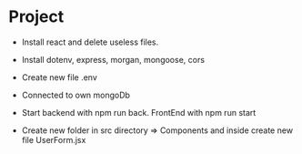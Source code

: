 # Project

- Install react and delete useless files.

- Install dotenv, express, morgan, mongoose, cors

* Create new file .env

* Connected to own mongoDb

* Start backend with npm run back. FrontEnd with npm run start

* Create new folder in src directory => Components and inside create new file UserForm.jsx
